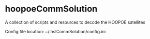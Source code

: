 # hoopoeCommSolution
A collection of scripts and resources to decode the HOOPOE satellites

Config file location: ~/.hslCommSolution/config.ini
